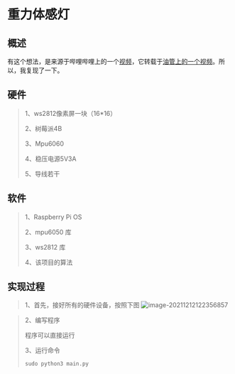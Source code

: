 # 重力体感灯



## 概述

有这个想法，是来源于哔哩哔哩上的一个[视频](https://www.bilibili.com/video/BV1iJ411H7JS?from=search&seid=9296495138958509718&spm_id_from=333.337.0.0)，它转载于[油管上的一个视频](https://www.youtube.com/watch?v=dueJTClX7c4)。所以，我复现了一下。

## 硬件

> 1、ws2812像素屏一块（16*16）
>
> 2、树莓派4B
>
> 3、Mpu6060
>
> 4、稳压电源5V3A
>
> 5、导线若干

## 软件

> 1、Raspberry Pi OS
>
> 2、mpu6050 库
>
> 3、ws2812 库
>
> 4、该项目的算法

## 实现过程

> 1、首先，接好所有的硬件设备，按照下图
> ![image-20211212122356857](https://gitee.com/lmz2498369702/image-repository/raw/master/202112121223983.png)

> 2、编写程序
>
> 程序可以直接运行
>
> 3、运行命令
>
> ```python
> sudo python3 main.py
> ```

